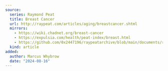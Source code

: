 ```yaml
---
source:
  series: Raymond Peat
  title: Breast Cancer
  url: http://raypeat.com/articles/aging/breastcancer.shtml
  mirrors:
    - https://wiki.chadnet.org/breast-cancer
    - https://expulsia.com/health/peat-index/breast.html
    - https://github.com/0x2447196/raypeatarchive/blob/main/documents/raypeat.com/breastcancer.md
  kind: article 
added:
  author: Marcus Whybrow
  date: "2024-08-16"
---
```

